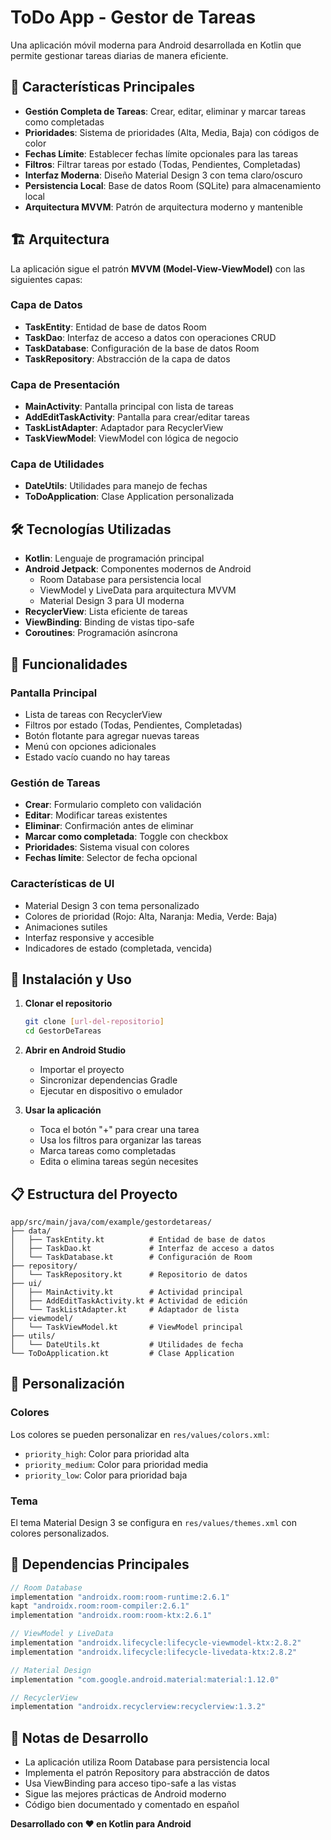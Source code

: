 # ToDo App - Gestor de Tareas

Una aplicación móvil moderna para Android desarrollada en Kotlin que permite gestionar tareas diarias de manera eficiente.

## 🎯 Características Principales

- **Gestión Completa de Tareas**: Crear, editar, eliminar y marcar tareas como completadas
- **Prioridades**: Sistema de prioridades (Alta, Media, Baja) con códigos de color
- **Fechas Límite**: Establecer fechas límite opcionales para las tareas
- **Filtros**: Filtrar tareas por estado (Todas, Pendientes, Completadas)
- **Interfaz Moderna**: Diseño Material Design 3 con tema claro/oscuro
- **Persistencia Local**: Base de datos Room (SQLite) para almacenamiento local
- **Arquitectura MVVM**: Patrón de arquitectura moderno y mantenible

## 🏗️ Arquitectura

La aplicación sigue el patrón **MVVM (Model-View-ViewModel)** con las siguientes capas:

### Capa de Datos
- **TaskEntity**: Entidad de base de datos Room
- **TaskDao**: Interfaz de acceso a datos con operaciones CRUD
- **TaskDatabase**: Configuración de la base de datos Room
- **TaskRepository**: Abstracción de la capa de datos

### Capa de Presentación
- **MainActivity**: Pantalla principal con lista de tareas
- **AddEditTaskActivity**: Pantalla para crear/editar tareas
- **TaskListAdapter**: Adaptador para RecyclerView
- **TaskViewModel**: ViewModel con lógica de negocio

### Capa de Utilidades
- **DateUtils**: Utilidades para manejo de fechas
- **ToDoApplication**: Clase Application personalizada

## 🛠️ Tecnologías Utilizadas

- **Kotlin**: Lenguaje de programación principal
- **Android Jetpack**: Componentes modernos de Android
  - Room Database para persistencia local
  - ViewModel y LiveData para arquitectura MVVM
  - Material Design 3 para UI moderna
- **RecyclerView**: Lista eficiente de tareas
- **ViewBinding**: Binding de vistas tipo-safe
- **Coroutines**: Programación asíncrona

## 📱 Funcionalidades

### Pantalla Principal
- Lista de tareas con RecyclerView
- Filtros por estado (Todas, Pendientes, Completadas)
- Botón flotante para agregar nuevas tareas
- Menú con opciones adicionales
- Estado vacío cuando no hay tareas

### Gestión de Tareas
- **Crear**: Formulario completo con validación
- **Editar**: Modificar tareas existentes
- **Eliminar**: Confirmación antes de eliminar
- **Marcar como completada**: Toggle con checkbox
- **Prioridades**: Sistema visual con colores
- **Fechas límite**: Selector de fecha opcional

### Características de UI
- Material Design 3 con tema personalizado
- Colores de prioridad (Rojo: Alta, Naranja: Media, Verde: Baja)
- Animaciones sutiles
- Interfaz responsive y accesible
- Indicadores de estado (completada, vencida)

## 🚀 Instalación y Uso

1. **Clonar el repositorio**
   ```bash
   git clone [url-del-repositorio]
   cd GestorDeTareas
   ```

2. **Abrir en Android Studio**
   - Importar el proyecto
   - Sincronizar dependencias Gradle
   - Ejecutar en dispositivo o emulador

3. **Usar la aplicación**
   - Toca el botón "+" para crear una tarea
   - Usa los filtros para organizar las tareas
   - Marca tareas como completadas
   - Edita o elimina tareas según necesites

## 📋 Estructura del Proyecto

```
app/src/main/java/com/example/gestordetareas/
├── data/
│   ├── TaskEntity.kt          # Entidad de base de datos
│   ├── TaskDao.kt             # Interfaz de acceso a datos
│   └── TaskDatabase.kt        # Configuración de Room
├── repository/
│   └── TaskRepository.kt      # Repositorio de datos
├── ui/
│   ├── MainActivity.kt        # Actividad principal
│   ├── AddEditTaskActivity.kt # Actividad de edición
│   └── TaskListAdapter.kt     # Adaptador de lista
├── viewmodel/
│   └── TaskViewModel.kt       # ViewModel principal
├── utils/
│   └── DateUtils.kt           # Utilidades de fecha
└── ToDoApplication.kt         # Clase Application
```

## 🎨 Personalización

### Colores
Los colores se pueden personalizar en `res/values/colors.xml`:
- `priority_high`: Color para prioridad alta
- `priority_medium`: Color para prioridad media  
- `priority_low`: Color para prioridad baja

### Tema
El tema Material Design 3 se configura en `res/values/themes.xml` con colores personalizados.

## 🔧 Dependencias Principales

```kotlin
// Room Database
implementation "androidx.room:room-runtime:2.6.1"
kapt "androidx.room:room-compiler:2.6.1"
implementation "androidx.room:room-ktx:2.6.1"

// ViewModel y LiveData
implementation "androidx.lifecycle:lifecycle-viewmodel-ktx:2.8.2"
implementation "androidx.lifecycle:lifecycle-livedata-ktx:2.8.2"

// Material Design
implementation "com.google.android.material:material:1.12.0"

// RecyclerView
implementation "androidx.recyclerview:recyclerview:1.3.2"
```

## 📝 Notas de Desarrollo

- La aplicación utiliza Room Database para persistencia local
- Implementa el patrón Repository para abstracción de datos
- Usa ViewBinding para acceso tipo-safe a las vistas
- Sigue las mejores prácticas de Android moderno
- Código bien documentado y comentado en español



**Desarrollado con ❤️ en Kotlin para Android**
